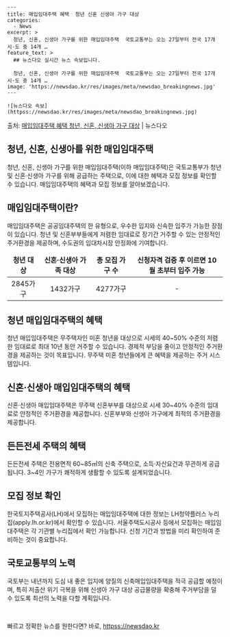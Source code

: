     ---
    title: 매입임대주택 혜택  청년 신혼 신생아 가구 대상
    categories:
      - News
    excerpt: >
      청년, 신혼, 신생아 가구를 위한 매입임대주택  국토교통부는 오는 27일부터 전국 17개 시·도 중 14개 …
    feature_text: >
      ## 뉴스다오 실시간 뉴스 속보입니다.
    
      청년, 신혼, 신생아 가구를 위한 매입임대주택  국토교통부는 오는 27일부터 전국 17개 시·도 중 14개 …
    image: 'https://newsdao.kr/res/images/meta/newsdao_breakingnews.jpg'
    ---
    
    ![뉴스다오 속보](httpss://newsdao.kr/res/images/meta/newsdao_breakingnews.jpg)

<p>출처: <a href="httpss://newsdao.kr/4413" rel="dofollow">매입임대주택 혜택 청년, 신혼, 신생아 가구 대상</a> | 뉴스다오</p>

<h2 data-ke-size="size26">청년, 신혼, 신생아를 위한 매입임대주택</h2>
<p data-ke-size="size16">청년, 신혼, 신생아 가구를 위한 매입임대주택(이하 매입임대주택)은 국토교통부가 청년 및 신혼·신생아 가구를 위해 공급하는 주택으로, 이에 대한 혜택과 모집 정보를 확인할 수 있습니다. 매입임대주택의 혜택과 모집 정보를 알아보겠습니다.</p>

<h2 data-ke-size="size24">매입임대주택이란?</h2>
<p data-ke-size="size16">매입임대주택은 공공임대주택의 한 유형으로, 우수한 입지와 신속한 입주가 가능한 장점이 있습니다. 청년 및 신혼부부들에게 저렴한 임대료로 장기간 거주할 수 있는 안정적인 주거환경을 제공하며, 수도권의 임대차시장 안정화에 기여합니다.</p>

<table>
<thead>
<tr>
<td style="text-align: center; height: 17px;"><b>청년 대상</b></td>
<td style="text-align: center; height: 17px;"><b>신혼·신생아 가족 대상</b></td>
<td style="text-align: center; height: 17px;"><b>총 모집 가구 수</b></td>
<td style="text-align: center; height: 17px;"><b>신청자격 검증 후 이르면 10월 초부터 입주 가능</b></td>
</tr>
</thead>
<tr>
<td style="text-align: center; height: 17px;">2845가구</td>
<td style="text-align: center; height: 17px;">1432가구</td>
<td style="text-align: center; height: 17px;">4277가구</td>
<td style="text-align: center; height: 17px;">-</td>
</tr>
</table>

<h2 data-ke-size="size24">청년 매입임대주택의 혜택</h2>
<p data-ke-size="size16">청년 매입임대주택은 무주택자인 미혼 청년을 대상으로 시세의 40~50% 수준의 저렴한 임대료로 최대 10년 동안 거주할 수 있습니다. 경제적 부담을 줄이고 안정적인 주거환경을 제공하는 것이 목표입니다. 무주택 미혼 청년들에게 큰 혜택을 제공하는 주거 시스템입니다.</p>

<h2 data-ke-size="size24">신혼·신생아 매입임대주택의 혜택</h2>
<p data-ke-size="size16">신혼·신생아 매입임대주택은 무주택 신혼부부를 대상으로 시세 30~40% 수준의 임대료로 안정적인 주거환경을 제공합니다. 신혼부부와 신생아 가구에게 최적의 주거환경을 제공합니다.</p>

<h2 data-ke-size="size24">든든전세 주택의 혜택</h2>
<p data-ke-size="size16">든든전세 주택은 전용면적 60~85㎡의 신축 주택으로, 소득·자산요건과 무관하게 공급됩니다. 3~4인 가구가 쾌적하게 생활할 수 있도록 설계되었습니다.</p>

<h2 data-ke-size="size24">모집 정보 확인</h2>
<p data-ke-size="size16">한국토지주택공사(LH)에서 모집하는 매입임대주택에 대한 정보는 LH청약플러스 누리집(apply.lh.or.kr)에서 확인할 수 있습니다. 서울주택도시공사 등에서 모집하는 매입임대주택은 각 기관별 누리집에서 확인 가능합니다. 신청 기간과 방법을 미리 확인하여 준비하는 것이 중요합니다.</p>

<h2 data-ke-size="size24">국토교통부의 노력</h2>
<p data-ke-size="size16">국토부는 내년까지 도심 내 좋은 입지에 양질의 신축매입임대주택을 적극 공급할 예정이며, 특히 저출산 위기 극복을 위해 신생아 가구 대상 공급물량을 확충해 주거부담을 덜 수 있도록 최선의 노력을 다할 계획입니다.</p>

<p data-ke-size="size16">&nbsp;</p>
 

빠르고 정확한 뉴스를 원한다면? 바로, <a href="httpss://newsdao.kr" rel="dofollow">httpss://newsdao.kr</a>


    